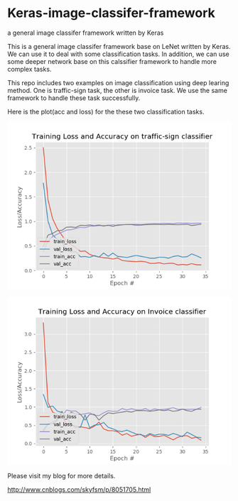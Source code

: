 # Keras-image-classifer-framework
a general image classifer framework written by Keras


This is a general image classifer framework base on LeNet written by Keras. We can use it to deal with some classification tasks. 
In addition, we can use some deeper network base on this calssifier framework to handle more complex tasks. 

This repo includes two examples on image classification using deep learing method. 
One is traffic-sign task, the other is invoice task. We use the same framework to handle these task successfully.

Here is the plot(acc and loss) for the these two classification tasks.

![](traffic-sign-code/plot.png) 


![](invoice-code/plot.png) 



Please visit my blog for more details.

http://www.cnblogs.com/skyfsm/p/8051705.html
